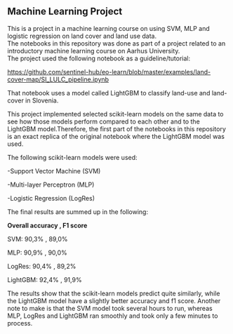 ## Machine Learning Project ##
This is a project in a machine learning course on using SVM, MLP and logistic regression on land cover and land use data.                   
The notebooks in this repository was done as part of a project related to an introductory machine learning course on Aarhus University.                                                                                                                      
The project used the following notebook as a guideline/tutorial:

https://github.com/sentinel-hub/eo-learn/blob/master/examples/land-cover-map/SI_LULC_pipeline.ipynb

That notebook uses a model called LightGBM to classify land-use and land-cover in Slovenia.

This project implemented selected scikit-learn models on the same data to see how those models perform compared to each other and to the LightGBM model.Therefore, the first part of the notebooks in this repository is an exact replica of the original notebook where the LightGBM model was used.   

The following scikit-learn models were used:

-Support Vector Machine (SVM)

-Multi-layer Perceptron (MLP)

-Logistic Regression (LogRes)

The final results are summed up in the following:
 
<b>Overall accuracy , F1 score</b>

SVM:         90,3%     ,   89,0%

MLP:         90,9%     ,   90,0%

LogRes:      90,4%     ,   89,2%

LightGBM:    92,4%     ,   91,9%

The results show that the scikit-learn models predict quite similarly, while the LightGBM model have a slightly better accuracy and f1 score. 
Another note to make is that the SVM model took several hours to run, whereas MLP, LogRes and LightGBM ran smoothly and took only a few minutes to process. 
